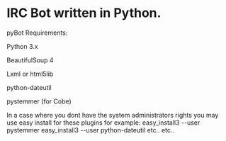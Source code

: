 <h1>IRC Bot written in Python.</h2>

pyBot Requirements:

Python 3.x

BeautifulSoup 4

Lxml or html5lib

python-dateutil

pystemmer (for Cobe)

In a case where you dont have the system administrators rights you may use easy install for these plugins
for example: 
easy_install3 --user pystemmer
easy_install3 --user python-dateutil
etc.. etc..
